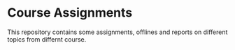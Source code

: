 # Course Assignments
 This repository contains some assignments, offlines and reports on different topics from differnt course.
